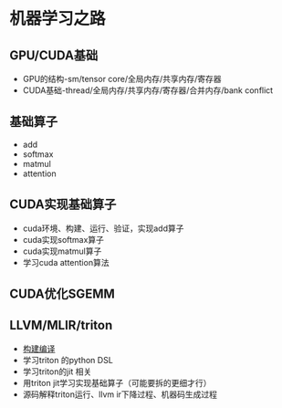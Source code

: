 # 机器学习之路
## GPU/CUDA基础
- GPU的结构-sm/tensor core/全局内存/共享内存/寄存器
- CUDA基础-thread/全局内存/共享内存/寄存器/合并内存/bank conflict
## 基础算子
- add
- softmax
- matmul
- attention
## CUDA实现基础算子
- cuda环境、构建、运行、验证，实现add算子
- cuda实现softmax算子
- cuda实现matmul算子
- 学习cuda attention算法
## CUDA优化SGEMM
## LLVM/MLIR/triton
- [构建编译](https://github.com/carolove/Study-with-Machine-Learning/blob/main/llvm-mlir-triton/triton%E5%AD%A6%E4%B9%A0%EF%BC%88%E4%B8%80%EF%BC%89llvm%5Ctriton%E6%9E%84%E5%BB%BA%E7%BC%96%E8%AF%91.md)
- 学习triton 的python DSL
- 学习triton的jit 相关
- 用triton jit学习实现基础算子（可能要拆的更细才行）
- 源码解释triton运行、llvm ir下降过程、机器码生成过程
